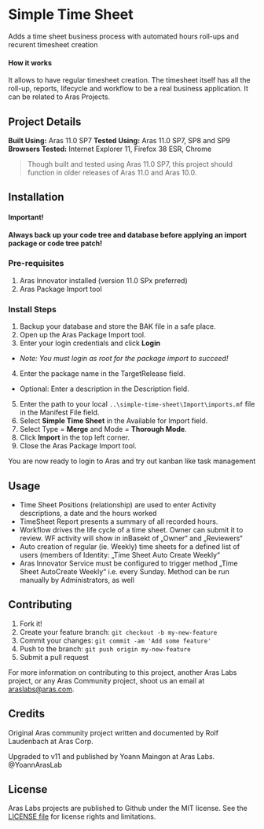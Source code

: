 # Simple Time Sheet
Adds a time sheet business process with automated hours roll-ups and recurent timesheet creation

#### How it works
It allows to have regular timesheet creation. The timesheet itself has all the roll-up, reports, lifecycle and workflow to be a real business application. It can be related to Aras Projects.

## Project Details

**Built Using:** Aras 11.0 SP7
**Tested Using:** Aras 11.0 SP7, SP8 and SP9
**Browsers Tested:** Internet Explorer 11, Firefox 38 ESR, Chrome

> Though built and tested using Aras 11.0 SP7, this project should function in older releases of Aras 11.0 and Aras 10.0.

## Installation

#### Important!
**Always back up your code tree and database before applying an import package or code tree patch!**

### Pre-requisites

1. Aras Innovator installed (version 11.0 SPx preferred)
2. Aras Package Import tool

### Install Steps

1. Backup your database and store the BAK file in a safe place.
2. Open up the Aras Package Import tool.
3. Enter your login credentials and click **Login**
  * _Note: You must login as root for the package import to succeed!_
4. Enter the package name in the TargetRelease field.
  * Optional: Enter a description in the Description field.
5. Enter the path to your local `..\simple-time-sheet\Import\imports.mf` file in the Manifest File field.
6. Select **Simple Time Sheet** in the Available for Import field.
7. Select Type = **Merge** and Mode = **Thorough Mode**.
8. Click **Import** in the top left corner.
9. Close the Aras Package Import tool.

You are now ready to login to Aras and try out kanban like task management

## Usage

* Time Sheet Positions (relationship) are used to enter Activity descriptions, a date and the hours worked
* TimeSheet Report presents a summary of all recorded hours.
* Workflow drives the life cycle of a time sheet. Owner can submit it to review. WF activity will show in inBasekt of „Owner“ and „Reviewers“
* Auto creation of regular (ie. Weekly) time sheets for a defined list of users (members of Identity: „Time Sheet Auto Create Weekly“
 * Aras Innovator Service must be configured to trigger method „Time Sheet AutoCreate Weekly“ i.e. every Sunday. Method can be run manually by Administrators, as well

## Contributing

1. Fork it!
2. Create your feature branch: `git checkout -b my-new-feature`
3. Commit your changes: `git commit -am 'Add some feature'`
4. Push to the branch: `git push origin my-new-feature`
5. Submit a pull request

For more information on contributing to this project, another Aras Labs project, or any Aras Community project, shoot us an email at araslabs@aras.com.

## Credits

Original Aras community project written and documented by Rolf Laudenbach at Aras Corp.

Upgraded to v11 and published by Yoann Maingon at Aras Labs. @YoannArasLab

## License

Aras Labs projects are published to Github under the MIT license. See the [LICENSE file](./LICENSE.md) for license rights and limitations.